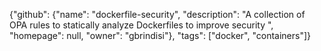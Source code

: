 {"github": {"name": "dockerfile-security", "description": "A collection of OPA rules to statically analyze Dockerfiles to improve security ", "homepage": null, "owner": "gbrindisi"}, "tags": ["docker", "containers"]}